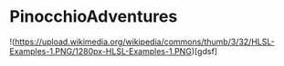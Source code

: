 # PinocchioAdventures
!(https://upload.wikimedia.org/wikipedia/commons/thumb/3/32/HLSL-Examples-1.PNG/1280px-HLSL-Examples-1.PNG)[gdsf]
